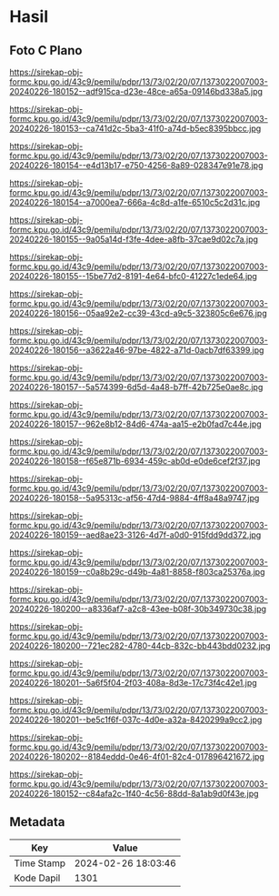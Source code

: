 # Hasil

## Foto C Plano

https://sirekap-obj-formc.kpu.go.id/43c9/pemilu/pdpr/13/73/02/20/07/1373022007003-20240226-180152--adf915ca-d23e-48ce-a65a-09146bd338a5.jpg

https://sirekap-obj-formc.kpu.go.id/43c9/pemilu/pdpr/13/73/02/20/07/1373022007003-20240226-180153--ca741d2c-5ba3-41f0-a74d-b5ec8395bbcc.jpg

https://sirekap-obj-formc.kpu.go.id/43c9/pemilu/pdpr/13/73/02/20/07/1373022007003-20240226-180154--e4d13b17-e750-4256-8a89-028347e91e78.jpg

https://sirekap-obj-formc.kpu.go.id/43c9/pemilu/pdpr/13/73/02/20/07/1373022007003-20240226-180154--a7000ea7-666a-4c8d-a1fe-6510c5c2d31c.jpg

https://sirekap-obj-formc.kpu.go.id/43c9/pemilu/pdpr/13/73/02/20/07/1373022007003-20240226-180155--9a05a14d-f3fe-4dee-a8fb-37cae9d02c7a.jpg

https://sirekap-obj-formc.kpu.go.id/43c9/pemilu/pdpr/13/73/02/20/07/1373022007003-20240226-180155--15be77d2-8191-4e64-bfc0-41227c1ede64.jpg

https://sirekap-obj-formc.kpu.go.id/43c9/pemilu/pdpr/13/73/02/20/07/1373022007003-20240226-180156--05aa92e2-cc39-43cd-a9c5-323805c6e676.jpg

https://sirekap-obj-formc.kpu.go.id/43c9/pemilu/pdpr/13/73/02/20/07/1373022007003-20240226-180156--a3622a46-97be-4822-a71d-0acb7df63399.jpg

https://sirekap-obj-formc.kpu.go.id/43c9/pemilu/pdpr/13/73/02/20/07/1373022007003-20240226-180157--5a574399-6d5d-4a48-b7ff-42b725e0ae8c.jpg

https://sirekap-obj-formc.kpu.go.id/43c9/pemilu/pdpr/13/73/02/20/07/1373022007003-20240226-180157--962e8b12-84d6-474a-aa15-e2b0fad7c44e.jpg

https://sirekap-obj-formc.kpu.go.id/43c9/pemilu/pdpr/13/73/02/20/07/1373022007003-20240226-180158--f65e871b-6934-459c-ab0d-e0de6cef2f37.jpg

https://sirekap-obj-formc.kpu.go.id/43c9/pemilu/pdpr/13/73/02/20/07/1373022007003-20240226-180158--5a95313c-af56-47d4-9884-4ff8a48a9747.jpg

https://sirekap-obj-formc.kpu.go.id/43c9/pemilu/pdpr/13/73/02/20/07/1373022007003-20240226-180159--aed8ae23-3126-4d7f-a0d0-915fdd9dd372.jpg

https://sirekap-obj-formc.kpu.go.id/43c9/pemilu/pdpr/13/73/02/20/07/1373022007003-20240226-180159--c0a8b29c-d49b-4a81-8858-f803ca25376a.jpg

https://sirekap-obj-formc.kpu.go.id/43c9/pemilu/pdpr/13/73/02/20/07/1373022007003-20240226-180200--a8336af7-a2c8-43ee-b08f-30b349730c38.jpg

https://sirekap-obj-formc.kpu.go.id/43c9/pemilu/pdpr/13/73/02/20/07/1373022007003-20240226-180200--721ec282-4780-44cb-832c-bb443bdd0232.jpg

https://sirekap-obj-formc.kpu.go.id/43c9/pemilu/pdpr/13/73/02/20/07/1373022007003-20240226-180201--5a6f5f04-2f03-408a-8d3e-17c73f4c42e1.jpg

https://sirekap-obj-formc.kpu.go.id/43c9/pemilu/pdpr/13/73/02/20/07/1373022007003-20240226-180201--be5c1f6f-037c-4d0e-a32a-8420299a9cc2.jpg

https://sirekap-obj-formc.kpu.go.id/43c9/pemilu/pdpr/13/73/02/20/07/1373022007003-20240226-180202--8184eddd-0e46-4f01-82c4-017896421672.jpg

https://sirekap-obj-formc.kpu.go.id/43c9/pemilu/pdpr/13/73/02/20/07/1373022007003-20240226-180152--c84afa2c-1f40-4c56-88dd-8a1ab9d0f43e.jpg


## Metadata

| Key        | Value               |
| ---------- | ------------------- |
| Time Stamp | 2024-02-26 18:03:46 |
| Kode Dapil | 1301                |



